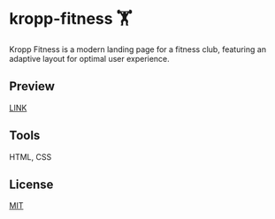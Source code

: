 # kropp-fitness 🏋️

Kropp Fitness is a modern landing page for a fitness club, featuring an adaptive layout for optimal user experience.

## Preview
[LINK](https://thesnowglobe.github.io/kropp-fitness/)

## Tools
HTML, CSS

## License
[MIT](https://choosealicense/licenses/mit/)